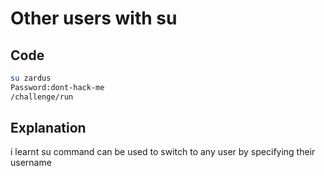 # Other users with su

## Code

```bash
su zardus
Password:dont-hack-me
/challenge/run
```
## Explanation

i learnt
su command can be used to switch to any user by specifying their username
